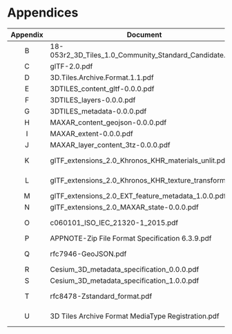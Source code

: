 # Appendices

| Appendix  | Document | Version |
| :--------:| -------- | ------- |
| B | 18-053r2_3D_Tiles_1.0_Community_Standard_Candidate.pdf | 1.0 |
| C | glTF-2.0.pdf | 2.0 |
| D | 3D.Tiles.Archive.Format.1.1.pdf | 1.1 |
| E | 3DTILES_content_gltf-0.0.0.pdf | 0.0.0 |
| F | 3DTILES_layers-0.0.0.pdf | 0.0.0 |
| G | 3DTILES_metadata-0.0.0.pdf | 0.0.0 |
| H | MAXAR_content_geojson-0.0.0.pdf | 0.0.0 |
| I | MAXAR_extent-0.0.0.pdf | 0.0.0 |
| J | MAXAR_layer_content_3tz-0.0.0.pdf | 0.0.0 |
| K | glTF_extensions_2.0_Khronos_KHR_materials_unlit.pdf | February, 2020 |
| L | glTF_extensions_2.0_Khronos_KHR_texture_transform.pdf | February, 2021 |
| M | glTF_extensions_2.0_EXT_feature_metadata_1.0.0.pdf | 1.0.0 |
| N | glTF_extensions_2.0_MAXAR_state-0.0.0.pdf | 0.0.0 |
| O | c060101_ISO_IEC_21320-1_2015.pdf | October, 2015 |
| P | APPNOTE-Zip File Format Specification 6.3.9.pdf | 6.3.9 |
| Q | rfc7946-GeoJSON.pdf | August, 2016 |
| R | Cesium_3D_metadata_specification_0.0.0.pdf | 0.0.0 |
| S | Cesium_3D_metadata_specification_1.0.0.pdf | 1.0.0 |
| T | rfc8478-Zstandard_format.pdf | October, 2018 |
| U | 3D Tiles Archive Format MediaType Registration.pdf | February, 2021 |
